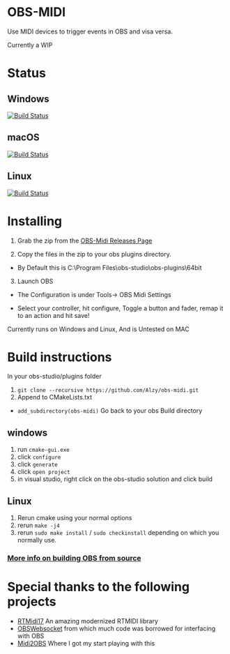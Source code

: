 # OBS-MIDI


Use MIDI devices to trigger events in OBS and visa versa.

Currently a WIP

# Status
## Windows
[![Build Status](https://dev.azure.com/cpyarger0055/cpyarger/_apis/build/status/cpyarger.obs-midi?branchName=master&jobName=Build_Windows)](https://dev.azure.com/cpyarger0055/cpyarger/_build/latest?definitionId=4&branchName=master)
## macOS
[![Build Status](https://dev.azure.com/cpyarger0055/cpyarger/_apis/build/status/cpyarger.obs-midi?branchName=master&jobName=Build_macOS)](https://dev.azure.com/cpyarger0055/cpyarger/_build/latest?definitionId=4&branchName=master)
## Linux
[![Build Status](https://dev.azure.com/cpyarger0055/cpyarger/_apis/build/status/cpyarger.obs-midi?branchName=master&jobName=Build_Linux)](https://dev.azure.com/cpyarger0055/cpyarger/_build/latest?definitionId=4&branchName=master)
# Installing


1. Grab the zip from the [OBS-Midi Releases Page](https://github.com/Alzy/obs-midi/releases/tag/v0.1.0)

2. Copy the files in the zip to  your obs plugins directory.

  * By Default this is C:\Program Files\obs-studio\obs-plugins\64bit

3. Launch OBS

  * The Configuration is under Tools-> OBS Midi Settings

  * Select your controller, hit configure, Toggle a button and fader, remap it to an action and hit save!


Currently runs on Windows and Linux, And is Untested on MAC

# Build instructions
In your obs-studio/plugins folder
1. ```git clone --recursive https://github.com/Alzy/obs-midi.git```
2. Append to CMakeLists.txt  
  * ```add_subdirectory(obs-midi)```
 Go back to your obs Build directory
 ## windows
 1. run ```cmake-gui.exe```
 2. click ```configure```
 3. click ```generate```
 4. click ```open project```
 5. in visual studio, right click on the obs-studio solution and click build
 ## Linux
 1. Rerun cmake using your normal options
 2. rerun ```make -j4```
 3. rerun ```sudo make install``` / ```sudo checkinstall```  depending on which you normally use.
 ### [More info on building OBS from source](https://github.com/obsproject/obs-studio/wiki/install-instructions)

 # Special thanks to the following projects
 * [RTMidi17](https://github.com/jcelerier/RtMidi17) An amazing modernized RTMIDI library
 * [OBSWebsocket](https://github.com/Palakis/obs-websocket/) from which much code was borrowed for interfacing with OBS
 * [Midi2OBS](https://github.com/lebaston100/MIDItoOBS) Where I got my start playing with this
